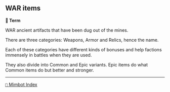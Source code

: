 ## WAR items

**📑 Term**

WAR ancient artifacts that have been dug out of the mines. 

There are three categories: Weapons, Armor and Relics, hence the name.

Each of these categories have different kinds of bonuses and help factions immensely in battles when they are used.

They also divide into Common and Epic variants. Epic items do what Common items do but better and stronger.


-----
[`📑` Mimbot Index](<https://zeithalt.github.io/r/#9930>)
<!---
keywords: battle, common, epic, weapons, armor, relics
aliases: Weapons, Armor, Relics
-->
